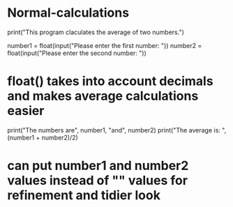 # Normal-calculations

print("This program claculates the average of two numbers.")

number1 = float(input("Please enter the first number: "))
number2 = float(input("Please enter the second number: "))
# float() takes into account decimals and makes average calculations easier

print("The numbers are", number1, "and", number2)
print("The average is: ", (number1 + number2)/2)
# can put number1 and number2 values instead of "" values for refinement and tidier look
